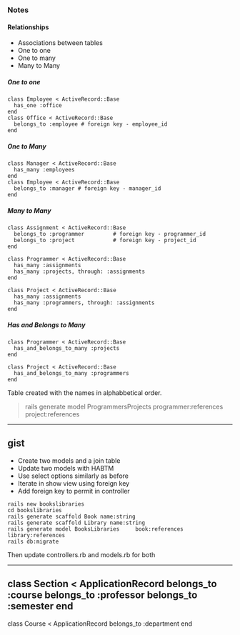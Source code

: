 ### Notes

#### Relationships

* Associations between tables
* One to one
* One to many
* Many to Many

##### One to one

```
class Employee < ActiveRecord::Base
  has_one :office
end
class Office < ActiveRecord::Base
  belongs_to :employee # foreign key - employee_id
end
```

##### One to Many

```
class Manager < ActiveRecord::Base
  has_many :employees
end
class Employee < ActiveRecord::Base
  belongs_to :manager # foreign key - manager_id
end
```

##### Many to Many

```
class Assignment < ActiveRecord::Base
  belongs_to :programmer         # foreign key - programmer_id
  belongs_to :project            # foreign key - project_id
end

class Programmer < ActiveRecord::Base
  has_many :assignments
  has_many :projects, through: :assignments
end

class Project < ActiveRecord::Base
  has_many :assignments
  has_many :programmers, through: :assignments
end
```

##### Has and Belongs to Many

```
class Programmer < ActiveRecord::Base
  has_and_belongs_to_many :projects
end

class Project < ActiveRecord::Base
  has_and_belongs_to_many :programmers
end
```

Table created with the names in alphabbetical order.

> rails generate model ProgrammersProjects programmer:references project:references

---
gist
---

* Create two models and a join table
* Update two models with HABTM
* Use select options similarly as before
* Iterate in show view using foreign key
* Add foreign key to permit in controller

```
rails new bookslibraries
cd bookslibraries
rails generate scaffold Book name:string
rails generate scaffold Library name:string
rails generate model BooksLibraries 	book:references library:references
rails db:migrate
```

Then update controllers.rb and models.rb for both

---
class Section < ApplicationRecord
  belongs_to :course
  belongs_to :professor
  belongs_to :semester
end
---
class Course < ApplicationRecord
  belongs_to :department
end
